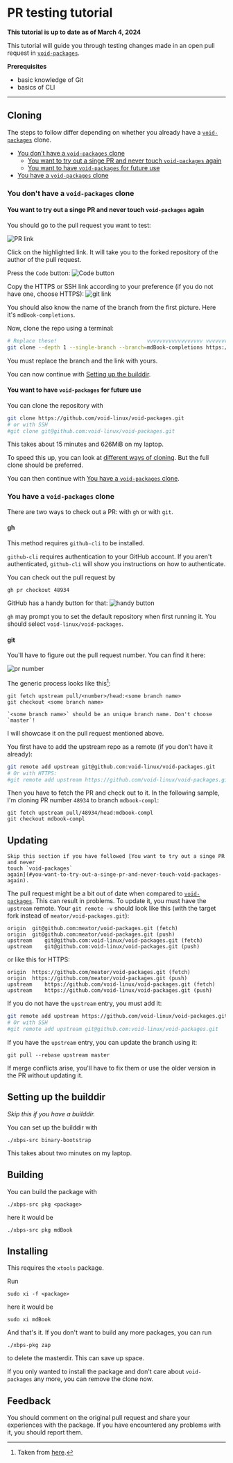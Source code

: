 # PR testing tutorial

**This tutorial is up to date as of March 4, 2024**

This tutorial will guide you through testing changes made in an open pull
request in [`void-packages`](https://github.com/void-linux/void-packages).

**Prerequisites**

- basic knowledge of Git
- basics of CLI

---

<!-- toc -->

## Cloning
The steps to follow differ depending on whether you already have a
[`void-packages`](https://github.com/void-linux/void-packages) clone.

- [You don’t have a `void-packages` clone](#you-dont-have-a-void-packages-clone)
   - [You want to try out a singe PR and never touch `void-packages`
   again](#you-want-to-try-out-a-singe-pr-and-never-touch-void-packages-again)
   - [You want to have `void-packages` for future
   use](#you-want-to-have-void-packages-for-future-use)
- [You have a `void-packages` clone](#you-have-a-void-packages-clone)

### You don't have a `void-packages` clone
#### You want to try out a singe PR and never touch `void-packages` again
You should go to the pull request you want to test:

![PR link](images/pr_testing/pr_link.png)

Click on the highlighted link. It will take you to the forked repository of the
author of the pull request.

Press the `Code` button:
![Code button](images/pr_testing/code_button.png)

Copy the HTTPS or SSH link according to your preference (if you do not have one,
choose HTTPS):
![git link](images/pr_testing/git_link.png)

You should also know the name of the branch from the first picture. Here it's
`mdBook-completions`.

Now, clone the repo using a terminal:
```sh
# Replace these!                             vvvvvvvvvvvvvvvvvv vvvvvvvvvvvvvvvvvvvvvvvvvvvvvvvvvvvvvvvvvvv
git clone --depth 1 --single-branch --branch=mdBook-completions https://github.com/meator/void-packages.git
```

You must replace the branch and the link with yours.

You can now continue with [Setting up the builddir](#setting-up-the-builddir).

#### You want to have `void-packages` for future use
You can clone the repository with
```sh
git clone https://github.com/void-linux/void-packages.git
# or with SSH
#git clone git@github.com:void-linux/void-packages.git
```
This takes about 15 minutes and 626MiB on my laptop.

To speed this up, you can look at [different ways of
cloning](tips-and-tricks.md#different-ways-of-cloning). But the full clone
should be preferred.

You can then continue with [You have a `void-packages`
clone](#you-have-a-void-packages-clone).

### You have a `void-packages` clone
There are two ways to check out a PR: with `gh` or with `git`.

#### gh
This method requires `github-cli` to be installed.

`github-cli` requires authentication to your GitHub account. If you aren't
authenticated, `github-cli` will show you instructions on how to authenticate.

You can check out the pull request by
```
gh pr checkout 48934
```

GitHub has a handy button for that:
![handy button](images/pr_testing/handy_button.png)

`gh` may prompt you to set the default repository when first running it. You
should select `void-linux/void-packages`.

#### git
You'll have to figure out the pull request number. You can find it here:

![pr number](images/pr_testing/pr_number.png)

The generic process looks like this[^source]:
```
git fetch upstream pull/<number>/head:<some branch name>
git checkout <some branch name>
```

```admonish warning
`<some branch name>` should be an unique branch name. Don't choose `master`!
```

I will showcase it on the pull request mentioned above.

You first have to add the upstream repo as a remote (if you don't have it
already):
```sh
git remote add upstream git@github.com:void-linux/void-packages.git
# Or with HTTPS:
#git remote add upstream https://github.com/void-linux/void-packages.git
```

Then you have to fetch the PR and check out to it. In the following sample, I'm
cloning PR number `48934` to branch `mdbook-compl`:

```
git fetch upstream pull/48934/head:mdbook-compl
git checkout mdbook-compl
```

## Updating
```admonish warning
Skip this section if you have followed [You want to try out a singe PR and never
touch `void-packages`
again](#you-want-to-try-out-a-singe-pr-and-never-touch-void-packages-again).
```

The pull request might be a bit out of date when compared to
[`void-packages`](https://github.com/void-linux/void-packages). This can result
in problems. To update it, you must have the `upstream` remote. Your `git remote
-v` should look like this (with the target fork instead of
`meator/void-packages.git`):

```
origin	git@github.com:meator/void-packages.git (fetch)
origin	git@github.com:meator/void-packages.git (push)
upstream	git@github.com:void-linux/void-packages.git (fetch)
upstream	git@github.com:void-linux/void-packages.git (push)
```

or like this for HTTPS:

```
origin	https://github.com/meator/void-packages.git (fetch)
origin	https://github.com/meator/void-packages.git (push)
upstream	https://github.com/void-linux/void-packages.git (fetch)
upstream	https://github.com/void-linux/void-packages.git (push)
```

If you do not have the `upstream` entry, you must add it:
```sh
git remote add upstream https://github.com/void-linux/void-packages.git
# Or with SSH
#git remote add upstream git@github.com:void-linux/void-packages.git
```

If you have the `upstream` entry, you can update the branch using it:
```
git pull --rebase upstream master
```

If merge conflicts arise, you'll have to fix them or use the older version in
the PR without updating it.

## Setting up the builddir
_Skip this if you have a builddir._

You can set up the builddir with
```
./xbps-src binary-bootstrap
```

This takes about two minutes on my laptop.

## Building
You can build the package with
```
./xbps-src pkg <package>
```

here it would be
```
./xbps-src pkg mdBook
```

## Installing
This requires the `xtools` package.

Run
```
sudo xi -f <package>
```

here it would be
```
sudo xi mdBook
```

And that's it. If you don't want to build any more packages, you can run
```
./xbps-pkg zap
```
to delete the masterdir. This can save up space.

If you only wanted to install the package and don't care about `void-packages`
any more, you can remove the clone now.

## Feedback
You should comment on the original pull request and share your experiences with
the package. If you have encountered any problems with it, you should report
them.

[^source]: Taken from
           [here](https://github.com/void-linux/void-packages/blob/master/CONTRIBUTING.md#testing-pull-requests).
